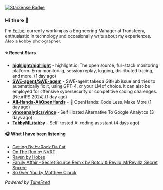 <a href="https://starsense.app/developer-types" target="_blank"><img src="https://starsense.app/api/badge/?user=valtlfelipe" alt="StarSense Badge"></a>

### Hi there 👋

I'm [Felipe](https://felipevm.com), currently working as a Engineering Manager at Transfeera, enthusiastic in technology and occasionally write about my experiences. Also a hobby photographer.

#### ⭐ Recent Stars
- **[highlight/highlight](https://github.com/highlight/highlight)** - highlight.io: The open source, full-stack monitoring platform. Error monitoring, session replay, logging, distributed tracing, and more. (1 day ago)
- **[SWE-agent/SWE-agent](https://github.com/SWE-agent/SWE-agent)** - SWE-agent takes a GitHub issue and tries to automatically fix it, using GPT-4, or your LM of choice. It can also be employed for offensive cybersecurity or competitive coding challenges. [NeurIPS 2024]  (1 day ago)
- **[All-Hands-AI/OpenHands](https://github.com/All-Hands-AI/OpenHands)** - 🙌 OpenHands: Code Less, Make More (1 day ago)
- **[vinceanalytics/vince](https://github.com/vinceanalytics/vince)** - Self Hosted Alternative To Google Analytics (3 days ago)
- **[TabbyML/tabby](https://github.com/TabbyML/tabby)** - Self-hosted AI coding assistant (4 days ago)

#### 🎧 What I have been listening
- [Getting By by Rock Da Cat](https://open.spotify.com/track/23XaFtPGUUjzLPqOcfZJRo)
- [On The Run by NVRT](https://open.spotify.com/track/2qI55suh5Otdu3NdxLeBzY)
- [Raven by Hobes](https://open.spotify.com/track/56D0jZ2r8ESxoMvqXodcbL)
- [Family Affair - Secret Source Remix by Rotciv &amp; Revilo, MrRevillz, Secret Source](https://open.spotify.com/track/6MXzTDqtm8PDCroQwLYLsL)
- [So Over You by Matthew Clarck](https://open.spotify.com/track/0ZLLGT0tnoBmC4eBM7RIY2)

_Powered by [TuneFeed](https://tunefeed.app?ref=github.com)_


